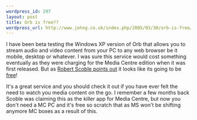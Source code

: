 ```yaml
--- 
wordpress_id: 297
layout: post
title: Orb is free??
wordpress_url: http://www.johng.co.uk/index.php/2005/03/30/orb-is-free/
---
```

I have been beta testing the Windows XP version of Orb that allows you to stream audio and video content from your PC to any web browser be it mobile, desktop or whatever. I was sure this service would cost something eventually as they were charging for the Media Centre edition when it was first released. But as <a href="http://radio.weblogs.com/0001011/2005/03/29.html#a9763">Robert Scoble points out</a> it looks like its going to be <a href="http://www.orb.com/aboutUs/press,50">free</a>!

It's a great service and you should check it out if you have ever felt the need to watch you media content on the go. I remember a few months back Scoble was claiming this as the killer app for Media Centre, but now you don't need a MC PC and it's free so scratch that as MS won't be shifting anymore MC boxes as a result of this.
